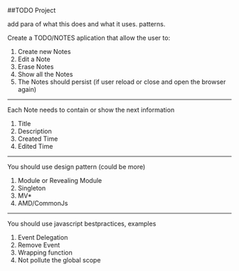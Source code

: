##TODO Project


add para of what this does and what it uses. patterns.

Create a TODO/NOTES aplication that allow the user to:

1. Create new Notes
2. Edit a Note
3. Erase Notes
4. Show all the Notes
5. The Notes should persist (if user reload or close and open the browser again)

________________________________________

Each Note needs to contain or show the next information

1. Title
2. Description
3. Created Time
4. Edited Time

________________________________________

You should use design pattern (could be more)

1. Module or Revealing Module
2. Singleton
3. MV*
4. AMD/CommonJs

_____________________________________

You should use javascript bestpractices, examples

1. Event Delegation
2. Remove Event
3. Wrapping function
4. Not pollute the global scope
